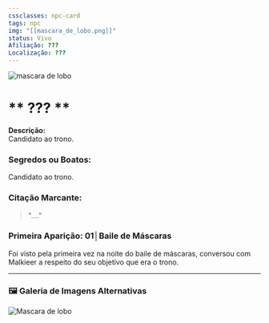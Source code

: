 ```yaml
---
cssclasses: npc-card
tags: npc
img: "[[mascara_de_lobo.png]]"
status: Vivo
Afiliação: ???
Localização: ???
---
```


<img src="mascara_de_lobo.png" alt="mascara de lobo" />

# ** ??? **
**Descrição:**  
Candidato ao trono.

### **Segredos ou Boatos:**  
Candidato ao trono.

### **Citação Marcante:**  
> "...."

### **Primeira Aparição:** 01│Baile de Máscaras
Foi visto pela primeira vez na noite do baile de máscaras, conversou com Malkieer a respeito do seu objetivo que era o trono.


---

### 🖼️ **Galeria de Imagens Alternativas**

<div class="npc-gallery">
    <img src="mascara_de_lobo.png" alt="Mascara de lobo" />
</div>

